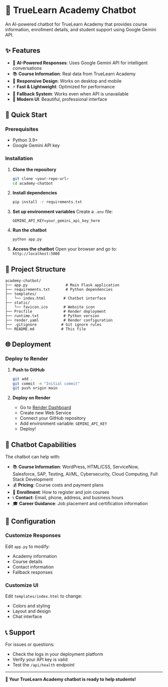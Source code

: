 # 🤖 TrueLearn Academy Chatbot

An AI-powered chatbot for TrueLearn Academy that provides course information, enrollment details, and student support using Google Gemini API.

## ✨ Features

- 🤖 **AI-Powered Responses**: Uses Google Gemini API for intelligent conversations
- 📚 **Course Information**: Real data from TrueLearn Academy
- 📱 **Responsive Design**: Works on desktop and mobile
- ⚡ **Fast & Lightweight**: Optimized for performance
- 🔄 **Fallback System**: Works even when API is unavailable
- 🎨 **Modern UI**: Beautiful, professional interface

## 🚀 Quick Start

### Prerequisites
- Python 3.9+
- Google Gemini API key

### Installation

1. **Clone the repository**
   ```bash
   git clone <your-repo-url>
   cd academy-chatbot
   ```

2. **Install dependencies**
   ```bash
   pip install -r requirements.txt
   ```

3. **Set up environment variables**
   Create a `.env` file:
   ```
   GEMINI_API_KEY=your_gemini_api_key_here
   ```

4. **Run the chatbot**
   ```bash
   python app.py
   ```

5. **Access the chatbot**
   Open your browser and go to: `http://localhost:5000`

## 📁 Project Structure

```
academy-chatbot/
├── app.py                 # Main Flask application
├── requirements.txt       # Python dependencies
├── templates/
│   └── index.html        # Chatbot interface
├── static/
│   └── favicon.ico       # Website icon
├── Procfile              # Render deployment
├── runtime.txt           # Python version
├── render.yaml           # Render configuration
├── .gitignore           # Git ignore rules
└── README.md            # This file
```

## 🌐 Deployment

### Deploy to Render

1. **Push to GitHub**
   ```bash
   git add .
   git commit -m "Initial commit"
   git push origin main
   ```

2. **Deploy on Render**
   - Go to [Render Dashboard](https://dashboard.render.com/)
   - Create new Web Service
   - Connect your GitHub repository
   - Add environment variable: `GEMINI_API_KEY`
   - Deploy!

## 🎯 Chatbot Capabilities

The chatbot can help with:
- 📚 **Course Information**: WordPress, HTML/CSS, ServiceNow, Salesforce, SAP, Testing, AI/ML, Cybersecurity, Cloud Computing, Full Stack Development
- 💰 **Pricing**: Course costs and payment plans
- 📝 **Enrollment**: How to register and join courses
- 📞 **Contact**: Email, phone, address, and business hours
- 🎓 **Career Guidance**: Job placement and certification information

## 🔧 Configuration

### Customize Responses
Edit `app.py` to modify:
- Academy information
- Course details
- Contact information
- Fallback responses

### Customize UI
Edit `templates/index.html` to change:
- Colors and styling
- Layout and design
- Chat interface

## 📞 Support

For issues or questions:
- Check the logs in your deployment platform
- Verify your API key is valid
- Test the `/api/health` endpoint

---

**🎉 Your TrueLearn Academy chatbot is ready to help students!** 